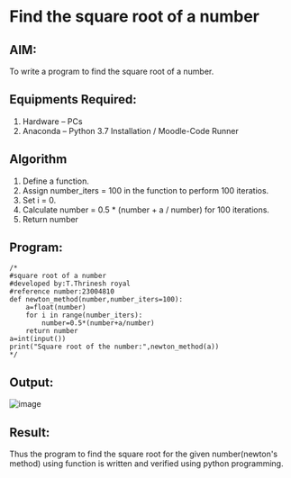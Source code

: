 # Find the square root of a number

## AIM:
To write a program to find the square root of a number.

## Equipments Required:
1. Hardware – PCs
2. Anaconda – Python 3.7 Installation / Moodle-Code Runner

## Algorithm
1. Define a function.
2. Assign number_iters = 100 in the function to perform 100 iteratios.
3. Set i = 0.
4. Calculate  number = 0.5 * (number + a / number) for 100 iterations.
5. Return number

## Program:
```
/*
#square root of a number
#developed by:T.Thrinesh royal
#reference number:23004810
def newton_method(number,number_iters=100):
    a=float(number)
    for i in range(number_iters):
        number=0.5*(number+a/number)
    return number
a=int(input())
print("Square root of the number:",newton_method(a))  
*/
```

## Output:
![image](https://github.com/Thrineshroyal/Square-root-of-a-number/assets/145741928/c71c2534-becb-4faf-91ff-29707b5ae719)



## Result:
Thus the program to find the square root for the given number(newton's method) using function is written and verified using python programming.
